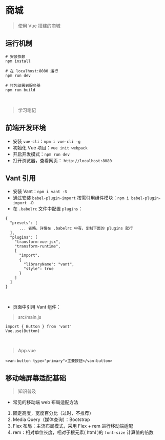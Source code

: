 商城
===

> 使用 Vue 搭建的商城

## 运行机制

```
# 安装依赖
npm install

# 在 localhost:8080 运行
npm run dev

# 打包部署到服务器
npm run build
```

<br>

> 学习笔记

## 前端开发环境
* 安装 `vue-cli`：`npm i vue-cli -g`
* 初始化 Vue 项目：`vue init webpack`
* 开启开发模式：`npm run dev`
* 打开浏览器，查看网页： `http://localhost:8080`

## Vant 引用
* 安装 Vant：`npm i vant -S`
* 通过安装 `babel-plugin-import` 按需引用组件模块：`npm i babel-plugin-import -D`
* 在 `.babelrc` 文件中配置 `plugins`：

```
{
  "presets": [
      ... 省略，详情在 .babelrc 中有，复制下面的 plugins 就行
  ],
  "plugins": [
    "transform-vue-jsx", 
    "transform-runtime",
    [
      "import",
      {
        "libraryName": "vant",
        "style": true
      }
    ]
  ]
}

```  

<br>

* 页面中引用 Vant 组件：

> src/main.js

```
import { Button } from 'vant'
Vue.use(Button)
```

<br>

> App.vue

```
<van-button type="primary">主要按钮</van-button>
```

## 移动端屏幕适配基础

> 知识普及
 
* 常见的移动端 web 布局适配方法
1. 固定高度，宽度百分比（过时，不推荐）
2. Media Query（媒体查询）：Bootstrap
3. Flex 布局：主流布局模式，采用 Flex + rem 进行移动端适配
4. rem：相对单位长度，相对于根元素( html )的 `font-size` 计算值的倍数

<br>

